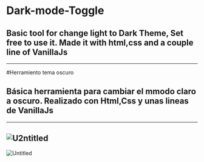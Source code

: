 # Dark-mode-Toggle
 
<h2> Basic tool for change light to Dark Theme, Set free to use it. Made it with html,css and a couple line of VanillaJs </h2>



-------------------------------------

#Herramiento tema oscuro

<h2> Básica herramienta para cambiar el mmodo claro a oscuro. Realizado con Html,Css y unas lineas de VanillaJs</h2>

--------------------------------------


![U2ntitled](https://user-images.githubusercontent.com/84105167/150654648-0d7f27e5-49fa-434e-9b85-cf083002f82a.png)
-
![Untitled](https://user-images.githubusercontent.com/84105167/150654649-0ec3836a-6013-44c9-a483-4b8abffa78e6.png)
